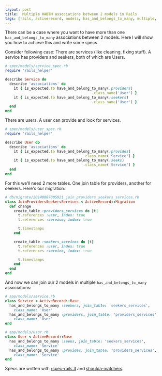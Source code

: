 ```yaml
---
layout: post
title:  Multiple HABTM associations between 2 models in Rails
tags: [rails, activerecord, models, has_and_belongs_to_many, multiple, relationship, rspec]
---
```


There can be a case where you want to have more than one `has_and_belongs_to_many` associations between 2 models.
Here I will show you how to achieve this and write some specs.

Consider following case: There are services (like cleaning, fixing stuff). A service has providers and seekers, both of which are Users.

```ruby
# spec/models/service_spec.rb
require 'rails_helper'

describe Service do
  describe 'associations' do
    it { is_expected.to have_and_belong_to_many(:providers)
                                        .class_name('User') }
    it { is_expected.to have_and_belong_to_many(:seekers)
                                        .class_name('User') }
  end
end
```


There are users. A user can provide and look for services.

```ruby
# spec/models/user_spec.rb
require 'rails_helper'

describe User do
  describe 'associations' do
    it { is_expected.to have_and_belong_to_many(:provides)
                                    .class_name('Service') }
    it { is_expected.to have_and_belong_to_many(:seeks)
                                    .class_name('Service') }
  end
end
```


For this we'll need 2 more tables. One join table for providers, another for seekers. Here's our migration:

```ruby
# db/migrate/20140807005921_join_providers_seekers_services.rb
class JoinProvidersSeekersServices < ActiveRecord::Migration
  def change
    create_table :providers_services do |t|
      t.references :user, index: true
      t.references :service, index: true

      t.timestamps
    end

    create_table :seekers_services do |t|
      t.references :user, index: true
      t.references :service, index: true

      t.timestamps
    end
  end
end
```


And now we can join our 2 models in multiple `has_and_belongs_to_many` associations:

```ruby
# app/models/service.rb
class Service < ActiveRecord::Base
  has_and_belongs_to_many :seekers, join_table: 'seekers_services',
    class_name: 'User'
  has_and_belongs_to_many :providers, join_table: 'providers_services',
    class_name: 'User'
end
```

```ruby
# app/models/user.rb
class User < ActiveRecord::Base
  has_and_belongs_to_many :seeks, join_table: 'seekers_services',
    class_name: 'Service'
  has_and_belongs_to_many :provides, join_table: 'providers_services',
    class_name: 'Service'
end
```


Specs are written with [rspec-rails 3](https://github.com/rspec/rspec-rails) and [shoulda-matchers](https://github.com/thoughtbot/shoulda-matchers).
